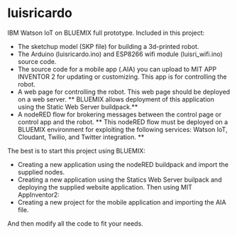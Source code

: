 # luisricardo
IBM Watson IoT on BLUEMIX full prototype.
Included in this project:

- The sketchup model (SKP file) for building a 3d-printed robot.
- The Arduino (luisricardo.ino) and ESP8266 wifi module (luisri_wifi.ino) source code.
- The source code for a mobile app (.AIA) you can upload to MIT APP INVENTOR 2 for updating or customizing. 
  This app is for controlling the robot.
- A web page for controlling the robot. This web page should be deployed on a web server. 
  ** BLUEMIX allows deployment of this application using the Static Web Server buildpack.**
- A nodeRED flow for brokering messages between the control page or control app and the robot. 
  ** This nodeRED flow must be deployed on a BLUEMIX environment for exploiting the following services: Watson IoT, Cloudant, Twilio, and Twitter integration. **
  
The best is to start this project using BLUEMIX:
- Creating a new application using the nodeRED buildpack and import the supplied nodes.
- Creating a new application using the Statics Web Server builpack and deploying the supplied website application.
Then using MIT AppInventor2:
- Creating a new project for the mobile application and importing the AIA file.

And then modify all the code to fit your needs.
  

